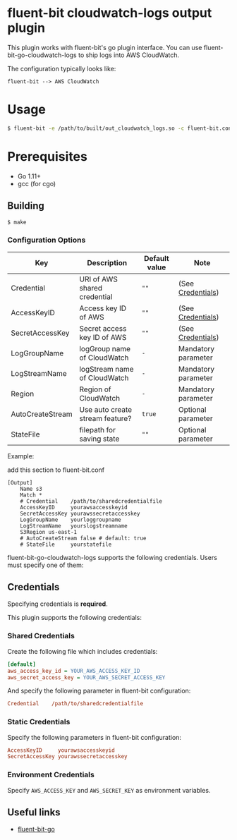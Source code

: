 # fluent-bit cloudwatch-logs output plugin

This plugin works with fluent-bit's go plugin interface. You can use fluent-bit-go-cloudwatch-logs to ship logs into AWS CloudWatch.

The configuration typically looks like:

```graphviz
fluent-bit --> AWS CloudWatch
```

# Usage

```bash
$ fluent-bit -e /path/to/built/out_cloudwatch_logs.so -c fluent-bit.conf
```

# Prerequisites

* Go 1.11+
* gcc (for cgo)

## Building

```bash
$ make
```

### Configuration Options

| Key               | Description                     | Default value |  Note                           |
|-------------------|---------------------------------|---------------|---------------------------------|
| Credential        | URI of AWS shared credential    | `""`          |(See [Credentials](#credentials))|
| AccessKeyID       | Access key ID of AWS            | `""`          |(See [Credentials](#credentials))|
| SecretAccessKey   | Secret access key ID of AWS     | `""`          |(See [Credentials](#credentials))|
| LogGroupName      | logGroup name of CloudWatch     | `-`           | Mandatory parameter             |
| LogStreamName     | logStream name of CloudWatch    | `-`           | Mandatory parameter             |
| Region            | Region of CloudWatch            | `-`           | Mandatory parameter             |
| AutoCreateStream  | Use auto create stream feature? | `true`        | Optional parameter              |
| StateFile         | filepath for saving state       | `""`          | Optional parameter              |

Example:

add this section to fluent-bit.conf

```properties
[Output]
    Name s3
    Match *
    # Credential    /path/to/sharedcredentialfile
    AccessKeyID     yourawsaccesskeyid
    SecretAccessKey yourawssecretaccesskey
    LogGroupName    yourloggroupname
    LogStreamName   yourslogstreamname
    S3Region us-east-1
    # AutoCreateStream false # default: true
    # StateFile     yourstatefile
```

fluent-bit-go-cloudwatch-logs supports the following credentials. Users must specify one of them:

## Credentials

Specifying credentials is **required**.

This plugin supports the following credentials:

### Shared Credentials

Create the following file which includes credentials:

```ini
[default]
aws_access_key_id = YOUR_AWS_ACCESS_KEY_ID
aws_secret_access_key = YOUR_AWS_SECRET_ACCESS_KEY
```

And specify the following parameter in fluent-bit configuration:

```ini
Credential    /path/to/sharedcredentialfile
```

### Static Credentials

Specify the following parameters in fluent-bit configuration:

```ini
AccessKeyID     yourawsaccesskeyid
SecretAccessKey yourawssecretaccesskey
```

### Environment Credentials

Specify `AWS_ACCESS_KEY` and `AWS_SECRET_KEY` as environment variables.

## Useful links

* [fluent-bit-go](https://github.com/fluent/fluent-bit-go)
